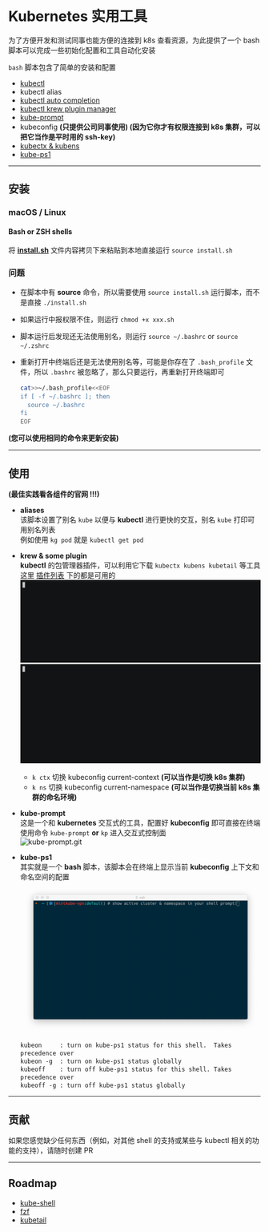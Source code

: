 # Kubernetes 实用工具
为了方便开发和测试同事也能方便的连接到 k8s 查看资源，为此提供了一个 bash 脚本可以完成一些初始化配置和工具自动化安装

`bash` 脚本包含了简单的安装和配置

* [kubectl](https://kubernetes.io/docs/tasks/tools/install-kubectl/)
* kubectl alias
* [kubectl auto completion](https://kubernetes.io/docs/reference/kubectl/cheatsheet/#kubectl-autocomplete)
* [kubectl krew plugin manager](https://github.com/kubernetes-sigs/krew)
* [kube-prompt](https://github.com/c-bata/kube-prompt)
* kubeconfig **(只提供公司同事使用) (因为它你才有权限连接到 k8s 集群，可以把它当作是平时用的 ssh-key)**
* [kubectx & kubens](https://github.com/ahmetb/kubectx)
* [kube-ps1](https://github.com/jonmosco/kube-ps1)

---

## 安装
### **macOS / Linux**
#### **Bash or ZSH shells**

将 **[install.sh](install.sh)** 文件内容拷贝下来粘贴到本地直接运行 `source install.sh`  


### 问题
- 在脚本中有 **source** 命令，所以需要使用 `source install.sh` 运行脚本，而不是直接 `./install.sh`

- 如果运行中报权限不住，则运行 `chmod +x xxx.sh`

- 脚本运行后发现还无法使用别名，则运行 `source ~/.bashrc` or `source ~/.zshrc`

- 重新打开中终端后还是无法使用别名等，可能是你存在了 `.bash_profile` 文件，所以 `.bashrc` 被忽略了，那么只要运行，再重新打开终端即可
  
  ```bash
  cat>>~/.bash_profile<<EOF
  if [ -f ~/.bashrc ]; then
    source ~/.bashrc
  fi
  EOF
  ```

**(您可以使用相同的命令来更新安装)**

<!-- 由于一些网络问题，所以需要在公司使用该脚本，因为资源大多数都是直接从公司本地网络进行下载，且指定了工具的版本
- kubectl v1.17.9
- krew v0.4.0
- kube-prompt v1.0.10 -->

---

## 使用 
**(最佳实践看各组件的官网 !!!)**
- **aliases**  
该脚本设置了别名 `kube` 以便与 **kubectl** 进行更快的交互，别名 `kube` 打印可用别名列表  
例如使用 `kg pod` 就是 `kubectl get pod`

- **krew & some plugin**  
**kubectl** 的包管理器插件，可以利用它下载 `kubectx kubens kubetail` 等工具  
这里 [插件列表](https://krew.sigs.k8s.io/plugins/) 下的都是可用的
![kubectx](images/kubectx-demo.gif)
![kubens](images/kubens-demo.gif)
    - `k ctx` 切换 kubeconfig current-context **(可以当作是切换 k8s 集群)**   
    - `k ns` 切换 kubeconfig current-namespace **(可以当作是切换当前 k8s 集群的命名环境)**

- **kube-prompt**   
这是一个和 **kubernetes** 交互式的工具，配置好 **kubeconfig** 即可直接在终端使用命令 `kube-prompt` **or** `kp` 进入交互式控制面  
  ![kube-prompt.git](images/kube-prompt.gif)

- **kube-ps1**  
其实就是一个 **bash** 脚本，该脚本会在终端上显示当前 **kubeconfig** 上下文和命名空间的配置
![kube-ps1](images/kube-ps1.gif)  
    ```
    kubeon     : turn on kube-ps1 status for this shell.  Takes precedence over
    kubeon -g  : turn on kube-ps1 status globally
    kubeoff    : turn off kube-ps1 status for this shell. Takes precedence over
    kubeoff -g : turn off kube-ps1 status globally
    ```

---

## 贡献
如果您感觉缺少任何东西（例如，对其他 shell 的支持或某些与 kubectl 相关的功能的支持），请随时创建 PR 

---

## Roadmap
* [kube-shell](https://github.com/cloudnativelabs/kube-shell)
* [fzf](https://github.com/junegunn/fzf)
* [kubetail](https://github.com/johanhaleby/kubetail)
